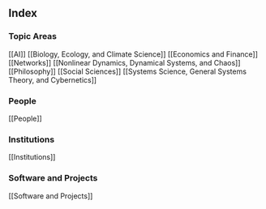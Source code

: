 ## Index
### Topic Areas
[[AI]]
[[Biology, Ecology, and Climate Science]]
[[Economics and Finance]]
[[Networks]]
[[Nonlinear Dynamics, Dynamical Systems, and Chaos]]
[[Philosophy]]
[[Social Sciences]]
[[Systems Science, General Systems Theory, and Cybernetics]]
### People
[[People]]
### Institutions
[[Institutions]]
### Software and Projects
[[Software and Projects]]